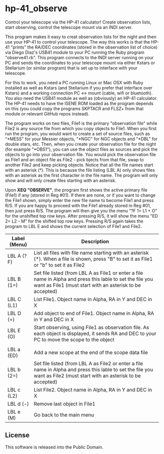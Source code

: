 # hp-41_observe

Control your telescope via the HP-41 calculator! Create observation lists, start observing, control the telescope mount via an INDI server.

This program makes it easy to creat observation lists for the night and then use your HP-41 to control your telescope. The way this works is that the HP-41 "prints" the RA/DEC coordinates (stored in the observation list of choice) via Diego Diaz's USB41 module to your PC running the Ruby program "observe41.rb". This program connects to the INDI server running on your PC and sends the coordinates to your telescope mount via either Kstars or Stellarium (or similar program) that is set up to interface with your telescope.

For this to work, you need a PC running Linux or Mac OSX with Ruby installed as well as Kstars (and Stellarium if you prefer that interface over Kstars) and a working connection PC <-> mount (cable, wifi or bluetooth). You also need the USB41 module as well as (obviously) an HP-41 calculator. The HP-41 needs to have the ISENE ROM loaded as the program depends on this (you could copy the programs SKPTACR and FLSZ+ from that module or relevant GitHub repos instead).

The program works on two files, File1 is the primary "observation file" while File2 is any source file from which you copy objects to File1. When you first run the program, you would want to create a set of source files, such as "\*MESS" for your Messier objects, "\*NGC" for NGC objects and "\*DBL" for double stars, etc. Then, when you create your observation file for the night (for example "\*OBS1"), you can use the object files as sources and pick the objects to go into your observation file. You would pick the observation file as File1 and an object file as File2 - pick bjects from that file, swap to another File2 and keep picking objects. Notice that all the file names start with an asterisk (\*). This is because the file listing (LBL A) only shows files with an asterisk as the first character in the file name. The program will only show and will only create files starting with an asterisk.

Upon **XEQ "OBSERVE"**, the program first shows the active primary file (File1) if any (stored in Reg #01). If there are none, or if you want to change the File1 shown, simply enter the new file name to become File1 and press R/S. If you are happy to proceed with the File1 already stored in Reg #01, then just press R/S. The program will then give you the menu "?F 1= L1 + O" for the unshifted top row keys. After pressing R/S, it will show the menu "ED 2= L2 - M" for the shifted top row keys. Pressing R/S again takes the program to LBL E and shows the current selection of File1 and File2.

Label (Menu) |Description
-------------|-----------
LBL A (?F)   |List all files with file name starting with an asterisk (\*). When a file is shown, press "B" to set it as File1 or "b" to set it as File2
LBL B (1=)   |Set file listed (from LBL A as File1 or enter a file name in Alpha and press this lable to set the file you want as File1 (must start with an asterisk to be accepted)
LBL C (L1)   |List File1. Object name in Alpha, RA in Y and DEC in X
LBL D (+)    |Add object to end of File1. Object name in Alpha, RA in Y and DEC in X
LBL E (O)    |Start observing, using File1 as observation file. As each object is displayed, it sends RA and DEC to your PC to move the scope to the object
             | 
LBL a (ED)   |Add a new scope at the end of the scope data file
LBL b (2=)   |Set file listed (from LBL A as File2 or enter a file name in Alpha and press this lable to set the file you want as File2 (must start with an asterisk to be accepted)
LBL c (L2)   |List File2. Object name in Alpha, RA in Y and DEC in X
LBL d (-)    |Remove last object in File1
LBL e (M)    |Go back to the main menu

## License
This software is released into the Public Domain.
